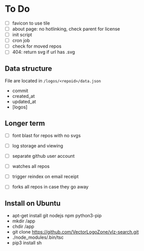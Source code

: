 # To Do

 - [ ] favicon to use tile
 - [ ] about page: no hotlinking, check parent for license
 - [ ] init script
 - [ ] cron job
 - [ ] check for moved repos
 - [ ] 404: return svg if url has .svg
 
## Data structure

File are located in `/logos/<repoid>/data.json`

 * commit
 * created_at
 * updated_at
 * [logos]
 
## Longer term

 - [ ] font blast for repos with no svgs
 - [ ] log storage and viewing

 - [ ] separate github user account
 - [ ] watches all repos
 - [ ] trigger reindex on email receipt
 - [ ] forks all repos in case they go away
 
 
## Install on Ubuntu

 * apt-get install git nodejs npm python3-pip
 * mkdir /app
 * chdir /app
 * git clone https://github.com/VectorLogoZone/vlz-search.git
 * ./node_modules/.bin/tsc
 * pip3 install sh